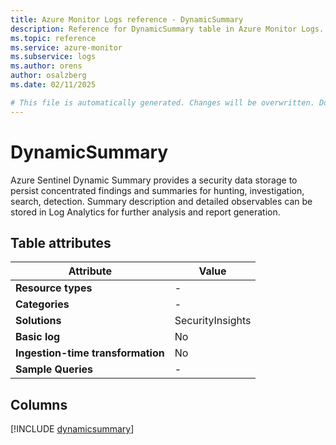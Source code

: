 ```yaml
---
title: Azure Monitor Logs reference - DynamicSummary
description: Reference for DynamicSummary table in Azure Monitor Logs.
ms.topic: reference
ms.service: azure-monitor
ms.subservice: logs
ms.author: orens
author: osalzberg
ms.date: 02/11/2025

# This file is automatically generated. Changes will be overwritten. Do not change this file directly.
---
```


# DynamicSummary

Azure Sentinel Dynamic Summary provides a security data storage to persist concentrated findings and summaries for hunting, investigation, search, detection.  Summary description and detailed observables can be stored in Log Analytics for further analysis and report generation.


## Table attributes

|Attribute|Value|
|---|---|
|**Resource types**|-|
|**Categories**|-|
|**Solutions**| SecurityInsights|
|**Basic log**|No|
|**Ingestion-time transformation**|No|
|**Sample Queries**|-|



## Columns
  
[!INCLUDE [dynamicsummary](~/reusable-content/ce-skilling/azure/includes/azure-monitor/reference/tables/dynamicsummary-include.md)]
